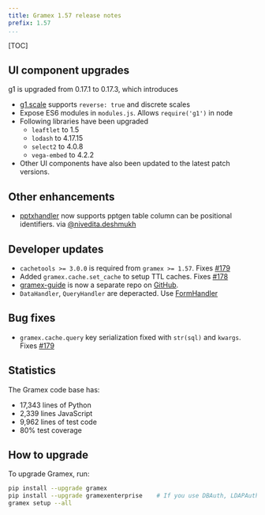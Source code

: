 ```yaml
---
title: Gramex 1.57 release notes
prefix: 1.57
...
```


[TOC]

## UI component upgrades

g1 is upgraded from 0.17.1 to 0.17.3, which introduces
- [g1.scale](../../g1/scales) supports `reverse: true` and discrete scales
- Expose ES6 modules in `modules.js`. Allows `require('g1')` in node
- Following libraries have been upgraded
  - `leaftlet` to 1.5
  - `lodash` to 4.17.15
  - `select2` to 4.0.8
  - `vega-embed` to 4.2.2
- Other UI components have also been updated to the latest patch versions.

## Other enhancements

- [pptxhandler](../../pptxhandler) now supports pptgen table column can be positional identifiers.
via [@nivedita.deshmukh](https://code.gramener.com/nivedita.deshmukh)

## Developer updates

- `cachetools >= 3.0.0` is required from `gramex >= 1.57`.
Fixes [#179](https://github.com/gramener/gramex/issues/179)
- Added `gramex.cache.set_cache` to setup TTL caches.
Fixes [#178](https://github.com/gramener/gramex/issues/178)
- [gramex-guide](https://github.com/gramener/gramex-guide/) is now a separate repo
on [GitHub](https://github.com/gramener/gramex-guide/).
- `DataHandler`, `QueryHandler` are deperacted. Use [FormHandler](../../formhandler/)

## Bug fixes

- `gramex.cache.query` key serialization fixed with `str(sql)` and `kwargs`.
Fixes [#179](https://github.com/gramener/gramex/issues/179)


## Statistics

The Gramex code base has:

- 17,343 lines of Python
- 2,339 lines JavaScript
- 9,962 lines of test code
- 80% test coverage

## How to upgrade

To upgrade Gramex, run:

```bash
pip install --upgrade gramex
pip install --upgrade gramexenterprise    # If you use DBAuth, LDAPAuth, etc.
gramex setup --all
```
